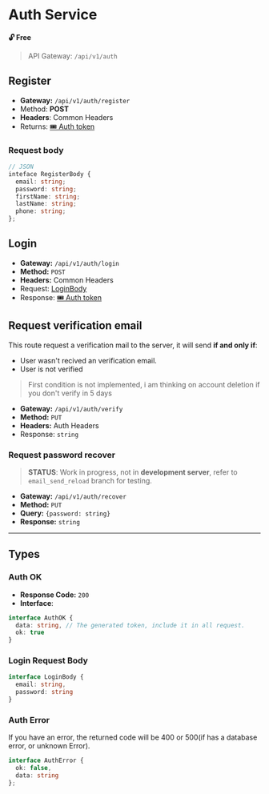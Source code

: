 # Auth Service
**🔓 Free**
> API Gateway: `/api/v1/auth`

## Register 
* **Gateway:** `/api/v1/auth/register`
* Method: **POST**
* **Headers**: Common Headers
* Returns: [🎟️ Auth token](#auth-ok) 

### Request body
```typescript
// JSON
inteface RegisterBody {
  email: string;
  password: string;
  firstName: string;
  lastName: string;
  phone: string;
};
```

## Login 
* **Gateway:** `/api/v1/auth/login`
* **Method:** `POST`
* **Headers:** Common Headers
* Request: [LoginBody](#login-request-body)
* Response: [🎟️ Auth token](#auth-ok)


## Request verification email
This route request a verification mail to the server, it will send **if and only if**:
* User wasn't recived an verification email.
* User is not verified

> First condition is not implemented, i am thinking on account deletion if you don't verify in 5 days

* **Gateway:** `/api/v1/auth/verify`
* **Method:** `PUT`
* **Headers:** Auth Headers
* Response: `string`

### Request password recover
> **STATUS**: Work in progress, not in **development server**, refer to `email_send_reload` branch for testing.
* **Gateway:** `/api/v1/auth/recover`
* **Method:** `PUT`
* **Query:** `{password: string}`
* **Response:** `string`
--- 

## Types
### Auth OK
* **Response Code:** `200`
* **Interface**:
```typescript
interface AuthOK {
  data: string, // The generated token, include it in all request.
  ok: true
}
```

### Login Request Body
```typescript
interface LoginBody {
  email: string,
  password: string
}
```

### Auth Error
If you have an error, the returned code will be 400 or 500(if has a database error, or unknown Error).
```typescript
interface AuthError {
  ok: false,
  data: string
};
```

